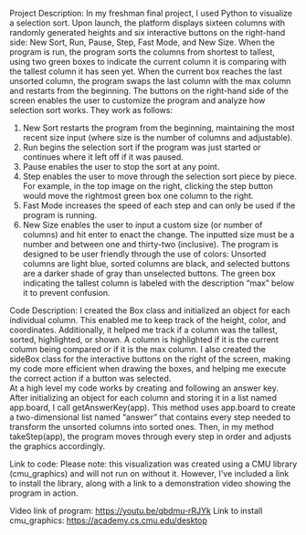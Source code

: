 Project Description: 
In my freshman final project, I used Python to visualize a selection sort. Upon launch, the platform displays sixteen columns with randomly generated heights and six interactive buttons on the right-hand side: New Sort, Run, Pause, Step, Fast Mode, and New Size. When the program is run, the program sorts the columns from shortest to tallest, using two green boxes to indicate the current column it is comparing with the tallest column it has seen yet. When the current box reaches the last unsorted column, the program swaps the last column with the max column and restarts from the beginning. 
The buttons on the right-hand side of the screen enables the user to customize the program and analyze how selection sort works. They work as follows:
1.	New Sort restarts the program from the beginning, maintaining the most recent size input (where size is the number of columns and adjustable). 
2.	Run begins the selection sort if the program was just started or continues where it left off if it was paused.
3.	Pause enables the user to stop the sort at any point.
4.	Step enables the user to move through the selection sort piece by piece. For example, in the top image on the right, clicking the step button would move the rightmost green box one column to the right.
5.	Fast Mode increases the speed of each step and can only be used if the program is running.
6.	New Size enables the user to input a custom size (or number of columns) and hit enter to enact the change. The inputted size must be a number and between one and thirty-two (inclusive). 
The program is designed to be user friendly through the use of colors: Unsorted columns are light blue, sorted columns are black, and selected buttons are a darker shade of gray than unselected buttons. The green box indicating the tallest column is labeled with the description “max” below it to prevent confusion.

Code Description:
	 I created the Box class and initialized an object for each individual column. This enabled me to keep track of the height, color, and coordinates. Additionally, it helped me track if a column was the tallest, sorted, highlighted, or shown. A column is highlighted if it is the current column being compared or if it is the max column. I also created the sideBox class for the interactive buttons on the right of the screen, making my code more efficient when drawing the boxes, and helping me execute the correct action if a button was selected.   
  At a high level my code works by creating and following an answer key. After initializing an object for each column and storing it in a list named app.board, I call getAnswerKey(app). This method uses app.board to create a two-dimensional list named “answer” that contains every step needed to transform the unsorted columns into sorted ones. Then, in my method takeStep(app), the program moves through every step in order and adjusts the graphics accordingly. 

Link to code:
Please note: this visualization was created using a CMU library (cmu_graphics) and will not run on without it. However, I've included a link to install the library, along with a link to a demonstration video showing the program in action.

Video link of program: https://youtu.be/qbdmu-rRJYk 
Link to install cmu_graphics: https://academy.cs.cmu.edu/desktop 

